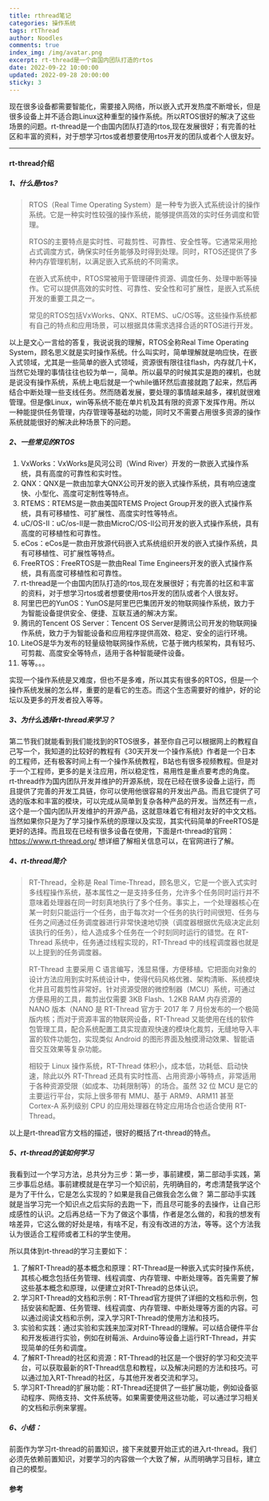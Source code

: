 ```yaml
---
title: rthread笔记
categories: 操作系统
tags: rtThread
author: Noodles
comments: true
index_img: /img/avatar.png
excerpt: rt-thread是一个由国内团队打造的rtos
date: 2022-09-22 10:00:00
updated: 2022-09-28 20:00:00
sticky: 3
---
```


现在很多设备都需要智能化，需要接入网络，所以嵌入式开发热度不断增长，但是很多设备上并不适合跑Linux这种重型的操作系统。所以RTOS很好的解决了这些场景的问题。rt-thread是一个由国内团队打造的rtos,现在发展很好；有完善的社区和丰富的资料，对于想学习rtos或者想要使用rtos开发的团队或者个人很友好。

***

#### rt-thread介绍

##### 1、什么是rtos?

> RTOS（Real Time Operating System）是一种专为嵌入式系统设计的操作系统。它是一种实时性较强的操作系统，能够提供高效的实时任务调度和管理。
>
> RTOS的主要特点是实时性、可裁剪性、可靠性、安全性等。它通常采用抢占式调度方式，确保实时任务能够及时得到处理。同时，RTOS还提供了多种内存管理机制，以满足嵌入式系统的不同需求。
>
> 在嵌入式系统中，RTOS常被用于管理硬件资源、调度任务、处理中断等操作。它可以提供高效的实时性、可靠性、安全性和可扩展性，是嵌入式系统开发的重要工具之一。
>
> 常见的RTOS包括VxWorks、QNX、RTEMS、uC/OS等。这些操作系统都有自己的特点和应用场景，可以根据具体需求选择合适的RTOS进行开发。

以上是文心一言给的答复，我说说我的理解，RTOS全称Real Time Operating System，顾名思义就是实时操作系统。什么叫实时，简单理解就是响应快，在嵌入式领域，尤其是一些简单的嵌入式领域，资源很有限往往flash，内存就几十K，当然它处理的事情往往也较为单一，简单。所以最早的时候其实是跑的裸机，也就是说没有操作系统，系统上电后就是一个while循环然后直接就跑了起来，然后再结合中断处理一些支线任务。然而随着发展，要处理的事情越来越多，裸机就很难管理。但是像Linux，win等系统不能在单片机及其有限的资源下发挥作用。所以一种能提供任务管理，内存管理等基础的功能，同时又不需要占用很多资源的操作系统就能很好的解决此种场景下的问题。

##### 2、一些常见的RTOS

1. VxWorks：VxWorks是风河公司（Wind River）开发的一款嵌入式操作系统，具有高度的可靠性和实时性。
2. QNX：QNX是一款由加拿大QNX公司开发的嵌入式操作系统，具有响应速度快、小型化、高度可定制性等特点。
3. RTEMS：RTEMS是一款由美国RTEMS Project Group开发的嵌入式操作系统，具有可移植性、可扩展性、高度实时性等特点。
4. uC/OS-II：uC/os-II是一款由MicroC/OS-II公司开发的嵌入式操作系统，具有高度的可移植性和可靠性。
5. eCos：eCos是一款由开放源代码嵌入式系统组织开发的嵌入式操作系统，具有可移植性、可扩展性等特点。
6. FreeRTOS：FreeRTOS是一款由Real Time Engineers开发的嵌入式操作系统，具有高度可移植性和可靠性。
7. rt-thread是一个由国内团队打造的rtos,现在发展很好；有完善的社区和丰富的资料，对于想学习rtos或者想要使用rtos开发的团队或者个人很友好。
8. 阿里巴巴的YunOS：YunOS是阿里巴巴集团开发的物联网操作系统，致力于为智能设备提供安全、便捷、互联互通的解决方案。
9. 腾讯的Tencent OS Server：Tencent OS Server是腾讯公司开发的物联网操作系统，致力于为智能设备和应用程序提供高效、稳定、安全的运行环境。
10. LiteOS是华为发布的轻量级物联网操作系统，它基于微内核架构，具有轻巧、可剪裁、高度安全等特点，适用于各种智能硬件设备。
11. 等等。。。

实现一个操作系统是又难度，但也不是多难，所以其实有很多的RTOS，但是一个操作系统发展的怎么样，重要的是看它的生态。而这个生态需要好的维护，好的论坛以及更多的开发者投入等等。

##### 3、为什么选择rt-thread来学习？

第二节我们就能看到我们能找到的RTOS很多，甚至你自己可以根据网上的教程自己写一个，我知道的比较好的教程有《30天开发一个操作系统》作者是一个日本的工程师，还有极客时间上有一个操作系统教程，B站也有很多视频教程。但是对于一个工程师，更多的是关注应用，所以稳定性，易用性是重点要考虑的角度。rt-thread作为国内团队开发并维护的开源系统，现在已经在很多设备上运行，而且提供了完善的开发工具链，你可以使用他很容易的开发出产品。而且它提供了可选的版本和丰富的模块，可以完成从简单到复杂各种产品的开发。当然还有一点，这个是一个国内团队开发维护的开源产品，这就意味着它有相对友好的中文文档。当然如果你只是为了学习操作系统的原理以及实现，其实代码简单的FreeRTOS是更好的选择。而且现在已经有很多设备在使用，下面是rt-thread的官网：https://www.rt-thread.org/  想详细了解相关信息可以，在官网进行了解。

##### 4、rt-thread简介

> RT-Thread，全称是 Real Time-Thread，顾名思义，它是一个嵌入式实时多线程操作系统，基本属性之一是支持多任务，允许多个任务同时运行并不意味着处理器在同一时刻真地执行了多个任务。事实上，一个处理器核心在某一时刻只能运行一个任务，由于每次对一个任务的执行时间很短、任务与任务之间通过任务调度器进行非常快速地切换（调度器根据优先级决定此刻该执行的任务），给人造成多个任务在一个时刻同时运行的错觉。在 RT-Thread 系统中，任务通过线程实现的，RT-Thread 中的线程调度器也就是以上提到的任务调度器。
>
> RT-Thread 主要采用 C 语言编写，浅显易懂，方便移植。它把面向对象的设计方法应用到实时系统设计中，使得代码风格优雅、架构清晰、系统模块化并且可裁剪性非常好。针对资源受限的微控制器（MCU）系统，可通过方便易用的工具，裁剪出仅需要 3KB Flash、1.2KB RAM 内存资源的 NANO 版本（NANO 是 RT-Thread 官方于 2017 年 7 月份发布的一个极简版内核；而对于资源丰富的物联网设备，RT-Thread 又能使用在线的软件包管理工具，配合系统配置工具实现直观快速的模块化裁剪，无缝地导入丰富的软件功能包，实现类似 Android 的图形界面及触摸滑动效果、智能语音交互效果等复杂功能。
>
> 相较于 Linux 操作系统，RT-Thread 体积小，成本低，功耗低、启动快速，除此以外 RT-Thread 还具有实时性高、占用资源小等特点，非常适用于各种资源受限（如成本、功耗限制等）的场合。虽然 32 位 MCU 是它的主要运行平台，实际上很多带有 MMU、基于 ARM9、ARM11 甚至 Cortex-A 系列级别 CPU 的应用处理器在特定应用场合也适合使用 RT-Thread。

以上是rt-thread官方文档的描述，很好的概括了rt-thread的特点。

##### 5、rt-thread的该如何学习

我看到过一个学习方法，总共分为三步：第一步，事前建模，第二部动手实践，第三步事后总结。事前建模就是在学习一个知识前，先明确目的，考虑清楚我学这个是为了干什么，它是怎么实现的？如果是我自己做我会怎么做？ 第二部动手实践就是当学习完一个知识点之后实际的去跑一下，而且尽可能多的去操作，让自己形成感性的认识。之后再总结一下为了做这个事情，作者是怎么做的，和我的想发有啥差异，它这么做的好处是啥，有啥不足，有没有改进的方法，等等。这个方法我认为很适合工程师或者工科的学生使用。

所以具体到rt-thread的学习主要如下：

1. 了解RT-Thread的基本概念和原理：RT-Thread是一种嵌入式实时操作系统，其核心概念包括任务管理、线程调度、内存管理、中断处理等。首先需要了解这些基本概念和原理，以便建立对RT-Thread的总体认识。
2. 学习RT-Thread的文档和示例：RT-Thread官方提供了详细的文档和示例，包括安装和配置、任务管理、线程调度、内存管理、中断处理等方面的内容。可以通过阅读文档和示例，深入学习RT-Thread的使用方法和技巧。
3. 实验和实践：通过实验和实践来加深对RT-Thread的理解。可以结合硬件平台和开发板进行实验，例如在树莓派、Arduino等设备上运行RT-Thread，并实现简单的任务和调度。
4. 了解RT-Thread的社区和资源：RT-Thread的社区是一个很好的学习和交流平台，可以获取最新的RT-Thread信息和教程，以及解决问题的方法和技巧。可以通过加入RT-Thread的社区，与其他开发者交流和学习。
5. 学习RT-Thread的扩展功能：RT-Thread还提供了一些扩展功能，例如设备驱动程序、网络支持、文件系统等。如果需要使用这些功能，可以通过学习相关的文档和示例来掌握。

##### 6、小结：

前面作为学习rt-thread的前置知识，接下来就要开始正式的进入rt-thread。我们必须先依赖前置知识，对要学习的内容做一个大致了解，从而明确学习目标，建立自己的模型。


#### 参考

[^1]: <rt-thread内核指南>